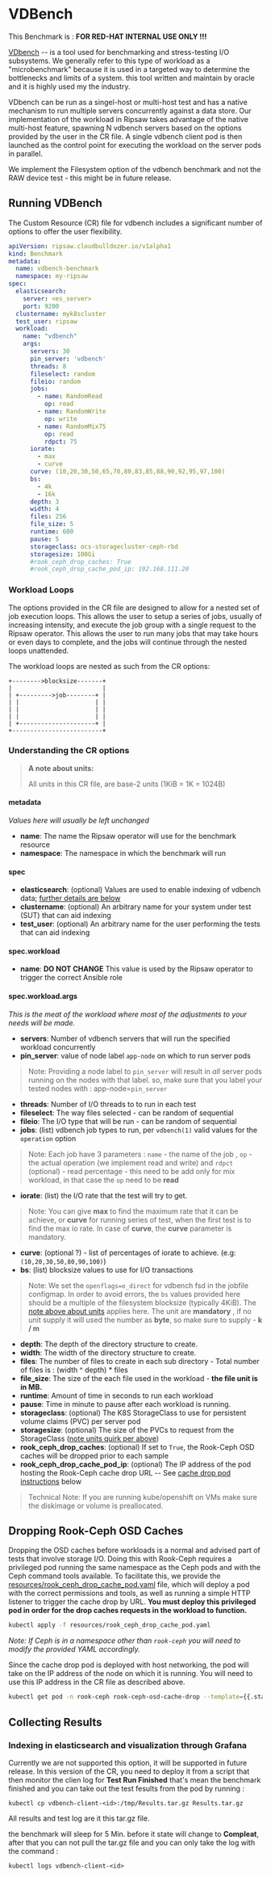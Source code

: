 # VDBench

This Benchmark is : **FOR RED-HAT INTERNAL USE ONLY !!!**

[VDbench](https://www.oracle.com/downloads/server-storage/vdbench-downloads.html) -- is a tool used for benchmarking
and stress-testing I/O subsystems. We generally refer to this type of workload as a "microbenchmark"
because it is used in a targeted way to determine the bottlenecks and limits of a system.
this tool written and maintain by oracle and it is highly used my the industry.

VDbench can be run as a singel-host or multi-host test and has a native mechanism to run multiple servers concurrently
against a data store. Our implementation of the workload in Ripsaw takes advantage of the native multi-host feature, 
spawning N vdbench servers based on the options provided by the user in the CR file. A single vdbench client pod is then 
launched as the control point for executing the workload on the server pods in parallel.

We implement the Filesystem option of the vdbench benchmark and not the RAW device test - this might be in future release.
## Running VDBench

The Custom Resource (CR) file for vdbench includes a significant number of options to offer the user
flexibility.

```yaml
apiVersion: ripsaw.cloudbulldozer.io/v1alpha1
kind: Benchmark
metadata:
  name: vdbench-benchmark
  namespace: my-ripsaw
spec:
  elasticsearch:
    server: <es_server>
    port: 9200
  clustername: myk8scluster
  test_user: ripsaw
  workload:
    name: "vdbench"
    args:
      servers: 30
      pin_server: 'vdbench'
      threads: 8
      fileselect: random
      fileio: random
      jobs:
        - name: RandomRead
          op: read
        - name: RandomWrite
          op: write
        - name: RandomMix75
          op: read
          rdpct: 75
      iorate:
        - max
        - curve
      curve: (10,20,30,50,65,70,80,83,85,88,90,92,95,97,100)
      bs:
        - 4k
        - 16k
      depth: 3
      width: 4
      files: 256
      file_size: 5
      runtime: 600
      pause: 5
      storageclass: ocs-storagecluster-ceph-rbd
      storagesize: 100Gi
      #rook_ceph_drop_caches: True
      #rook_ceph_drop_cache_pod_ip: 192.168.111.20
```

### Workload Loops

The options provided in the CR file are designed to allow for a nested set of job execution loops.
This allows the user to setup a series of jobs, usually of increasing intensity, and execute the job group
with a single request to the Ripsaw operator. This allows the user to run many jobs that may take hours
or even days to complete, and the jobs will continue through the nested loops unattended.

The workload loops are nested as such from the CR options:

```
+-------->blocksize-------+
|                         |
| +--------->job--------+ |
| |                     | |
| |                     | |
| |                     | |
| +---------------------+ |
+-------------------------+
```

### Understanding the CR options
>**A note about units:**
>
> All units in this CR file, are base-2 units (1KiB = 1K = 1024B)
>

#### metadata
*Values here will usually be left unchanged*
- **name**: The name the Ripsaw operator will use for the benchmark resource
- **namespace**: The namespace in which the benchmark will run

#### spec
- **elasticsearch**: (optional) Values are used to enable indexing of vdbench data; [further details are below](#Collecting-Results)
- **clustername**: (optional) An arbitrary name for your system under test (SUT) that can aid indexing
- **test_user**: (optional) An arbitrary name for the user performing the tests that can aid indexing

#### spec.workload
- **name**: **DO NOT CHANGE** This value is used by the Ripsaw operator to trigger the correct Ansible role

#### spec.workload.args
*This is the meat of the workload where most of the adjustments to your needs will be made.*
- **servers**: Number of vdbench servers that will run the specified workload concurrently
- **pin_server**: value of node label `app-node` on which to run server pods
> Note: Providing a node label to `pin_server` will result in *all* server pods running on the nodes with that label.
>       so, make sure that you label your tested nodes with : app-node=`pin_server`
- **threads**: Number of I/O threads to to run in each test
- **fileselect**: The way files selected - can be random of sequential
- **fileio**: The I/O type that will be run -  can be random of sequential
- **jobs**: (list) vdbench job types to run, per `vdbench(1)` valid values for the `operation` option
> Note: Each job have 3 parameters : `name` - the name of the job , `op` - the actual operation (we implement read and write)
>       and `rdpct` (optional) - read percentage - this need to be add only for mix workload, in that case the `op` need to be **read** 
- **iorate**: (list) the I/O rate that the test will try to get.
> Note: You can give **max** to find the maximum rate that it can be achieve, or **curve** for running series of test, when 
>       the first test is to find the max io rate.
>       In case of **curve**, the **curve** parameter is mandatory.
- **curve**: (optional ?) - list of percentages of iorate to achieve. (e.g: `(10,20,30,50,80,90,100)`)
- **bs**: (list) blocksize values to use for I/O transactions
> Note: We set the `openflags=o_direct` for vdbench fsd in the jobfile configmap. In order to avoid errors, the `bs` values
> provided here should be a multiple of the filesystem blocksize (typically 4KiB). The [note above about units](#understanding-the-cr-options)
> applies here. 
> The unit are **mandatory** , if no unit supply it will used the number as **byte**, so make sure to supply - **k / m**
- **depth**: The depth of the directory structure to create.
- **width**: The width of the directory structure to create.
- **files**: The number of files to create in each sub directory - Total number of files is : (width ^ depth) * files
- **file_size**: The size of the each file used in the workload - **the file unit is in MB.**
- **runtime**: Amount of time in seconds to run each workload
- **pause**: Time in minute to pause after each workload is running.
- **storageclass**: (optional) The K8S StorageClass to use for persistent volume claims (PVC) per server pod
- **storagesize**: (optional) The size of the PVCs to request from the StorageClass ([note units quirk per above](#understanding-the-cr-options))
- **rook_ceph_drop_caches**: (optional) If set to `True`, the Rook-Ceph OSD caches will be dropped prior to each sample
- **rook_ceph_drop_cache_pod_ip**: (optional) The IP address of the pod hosting the Rook-Ceph cache drop URL -- See [cache drop pod instructions](#dropping-rook-ceph-osd-caches) below
> Technical Note: If you are running kube/openshift on VMs make sure the diskimage or volume is preallocated.

## Dropping Rook-Ceph OSD Caches

Dropping the OSD caches before workloads is a normal and advised part of tests that involve storage I/O.
Doing this with Rook-Ceph requires a privileged pod running the same namespace as the Ceph pods and with
the Ceph command tools available. To facilitate this, we provide the
[resources/rook_ceph_drop_cache_pod.yaml](../resources/rook_ceph_drop_cache_pod.yaml) file, which will
deploy a pod with the correct permissions and tools, as well as running a simple HTTP listener to trigger
the cache drop by URL.
**You must deploy this privileged pod in order for the drop caches requests in the workload to function.**

```bash
kubectl apply -f resources/rook_ceph_drop_cache_pod.yaml
```

*Note: If Ceph is in a namespace other than `rook-ceph` you will need to modify the provided YAML accordingly.*

Since the cache drop pod is deployed with host networking, the pod will take on the IP address
of the node on which it is running. You will need to use this IP address in the CR file as described above.

```bash
kubectl get pod -n rook-ceph rook-ceph-osd-cache-drop --template={{.status.podIP}}
```

## Collecting Results

### Indexing in elasticsearch and visualization through Grafana

Currently we are not supported this option, it will be supported in future release.
In this version of the CR, you need to deploy it from a script that then monitor the clien log for **Test Run Finished**
that's mean the benchmark finished and you can take out the test fesults from the pod by running :
```
kubectl cp vdbench-client-<id>:/tmp/Results.tar.gz Results.tar.gz
```
All results and test log are it this tar.gz file.

the benchmark will sleep for 5 Min. before it state will change to **Compleat**, after that you can not pull the tar.gz file
and you can only take the log with the command :
```
kubectl logs vdbench-client-<id>
```
